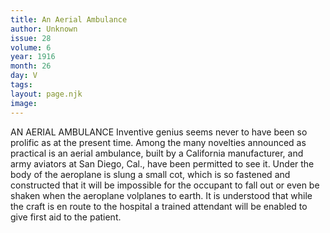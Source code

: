 ```yaml
---
title: An Aerial Ambulance
author: Unknown
issue: 28
volume: 6
year: 1916
month: 26
day: V
tags:
layout: page.njk
image:
---
```

AN AERIAL AMBULANCE       Inventive genius seems never to have been so prolific as at the present time. Among the many novelties announced as practical is an aerial ambulance, built by a California manufacturer, and army aviators at San Diego, Cal., have been permitted to see it. Under the body of the aeroplane is slung a small cot, which is so fastened and constructed that it will be impossible for the occupant to fall out or even be shaken when the aeroplane volplanes to earth. It is understood that while the craft is en route to the hospital a trained attendant will be enabled to give first aid to the patient.
